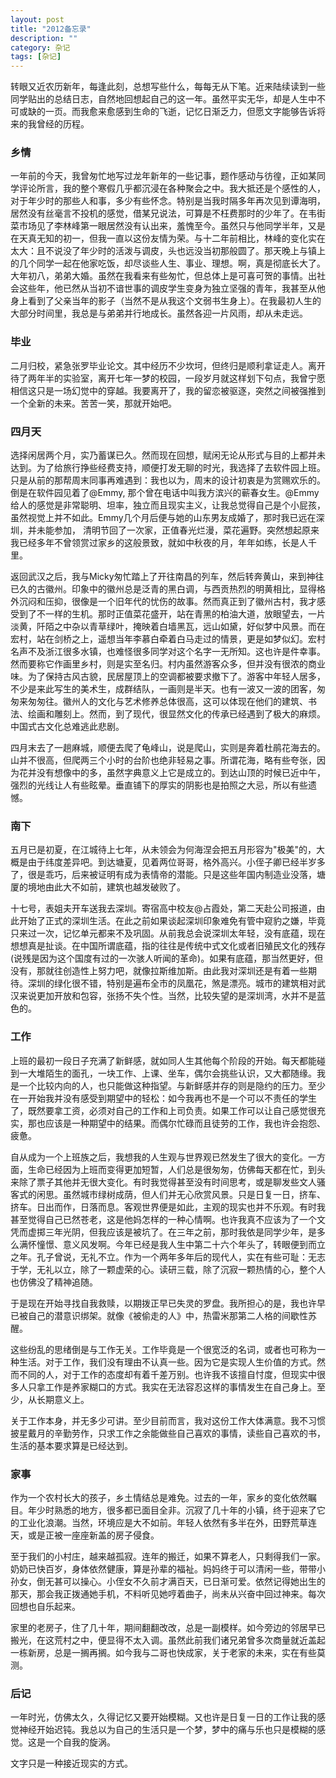 ```yaml
---
layout: post
title: "2012备忘录"
description: ""
category: 杂记
tags: [杂记]
---
```


转眼又近农历新年，每逢此刻，总想写些什么，每每无从下笔。近来陆续读到一些同学贴出的总结日志，自然地回想起自己的这一年。虽然平实无华，却是人生中不可或缺的一页。而我愈来愈感到生命的飞逝，记忆日渐乏力，但愿文字能够告诉将来的我曾经的历程。

### 乡情

一年前的今天，我曾匆忙地写过龙年新年的一些记事，题作感动与彷徨，正如某同学评论所言，我的整个寒假几乎都沉浸在各种聚会之中。我大抵还是个感性的人，对于年少时的那些人和事，多少有些怀念。特别是当我时隔多年再次见到谭海明，居然没有丝毫言不投机的感觉，借某兄说法，可算是不枉费那时的少年了。在韦街菜市场见了李林峰第一眼居然没有认出来，羞愧至今。虽然只与他同学半年，又是在天真无知的初一，但我一直以这份友情为荣。与十二年前相比，林峰的变化实在太大：且不说没了年少时的活泼与调皮，头也远没当初那般圆了。那天晚上与镇上的几个同学一起在他家吃饭，却尽谈些人生、事业、理想。啊，真是彻底长大了。大年初八，弟弟大婚。虽然在我看来有些匆忙，但总体上是可喜可贺的事情。出社会这些年，他已然从当初不谙世事的调皮学生变身为独立坚强的青年，我甚至从他身上看到了父亲当年的影子（当然不是从我这个文弱书生身上）。在我最初人生的大部分时间里，我总是与弟弟并行地成长。虽然各迎一片风雨，却从未走远。

### 毕业

二月归校，紧急张罗毕业论文。其中经历不少坎坷，但终归是顺利拿证走人。离开待了两年半的实验室，离开七年一梦的校园，一段岁月就这样划下句点，我曾宁愿相信这只是一场幻觉中的穿越。我要离开了，我的留恋被驱逐，突然之间被强推到一个全新的未来。苦苦一笑，那就开始吧。

### 四月天 

选择闲居两个月，实乃蓄谋已久。然而现在回想，赋闲无论从形式与目的上都并未达到。为了给旅行挣些经费支持，顺便打发无聊的时光，我选择了去软件园上班。只是从前的那帮周末同事再难遇到：我也以为，周末的设计初衷是为赏赐欢乐的。倒是在软件园见着了@Emmy, 那个曾在电话中叫我方滨兴的蕲春女生。@Emmy给人的感觉是非常聪明、坦率，独立而且现实主义，让我总觉得自己是个小屁孩，虽然视觉上并不如此。Emmy几个月后便与她的山东男友成婚了，那时我已远在深圳，并未能参加，
清明节回了一次家，正值春光烂漫，菜花遍野。突然想起原来我已经多年不曾领赏过家乡的这般景致，就如中秋夜的月，年年如练，长是人千里。

返回武汉之后，我与Micky匆忙踏上了开往南昌的列车，然后转奔黄山，来到神往已久的古徽州。印象中的徽州总是泛青的黑白调，与西贡热烈的明黄相比，显得格外沉闷和压抑，很像是一个旧年代的忧伤的故事。然而真正到了徽州古村，我才感受到了不一样的生机。那时正值菜花盛开，站在青黑的柏油大道，放眼望去，一片淡黄，阡陌之中杂以青草绿叶，掩映着白墙黑瓦，远山如黛，好似梦中风景。而在宏村，站在剑桥之上，遥想当年李慕白牵着白马走过的情景，更是如梦似幻。宏村名声不及浙江很多水镇，也难怪很多同学对这个名字一无所知。这也许是件幸事。然而要称它作画里乡村，则是实至名归。村内虽然游客众多，但并没有很浓的商业味。为了保持古风古貌，民居屋顶上的空调都被要求撤下了。游客中年轻人居多，不少是来此写生的美术生，成群结队，一画则是半天。也有一波又一波的团客，匆匆来匆匆往。徽州人的文化与艺术修养总体很高，这可以体现在他们的建筑、书法、绘画和雕刻上。然而，到了现代，很显然文化的传承已经遇到了极大的麻烦。中国式古文化总难逃此悲剧。

四月末去了一趟麻城，顺便去爬了龟峰山，说是爬山，实则是奔着杜鹃花海去的。山并不很高，但爬两三个小时的台阶也绝非轻易之事。所谓花海，略有些夸张，因为花并没有想像中的多，虽然字典意义上它是成立的。到达山顶的时候已近中午，强烈的光线让人有些眩晕。垂直铺下的厚实的阴影也是拍照之大忌，所以有些遗憾。

### 南下 

五月已是初夏，在江城待上七年，从未领会为何海涅会把五月形容为"极美"的，大概是由于纬度差异吧。到达塘夏，见着两位哥哥，格外高兴。小侄子卿已经半岁多了，很是乖巧，后来被证明有成为表情帝的潜能。只是这些年国内制造业没落，塘厦的境地由此大不如前，建筑也越发破败了。

十七号，表姐夫开车送我去深圳。寄宿高中校友@占霞处，第二天赴公司报道，由此开始了正式的深圳生活。在此之前如果谈起深圳印象难免有管中窥豹之嫌，毕竟只来过一次，记忆单元都来不及巩固。从前我总会说深圳太年轻，没有底蕴，现在想想真是扯谈。在中国所谓底蕴，指的往往是传统中式文化或者旧殖民文化的残存(说残是因为这个国度有过的一次骇人听闻的革命)。如果有底蕴，那当然更好，但没有，那就往创造性上努力吧，就像拉斯维加斯。由此我对深圳还是有着一些期待。深圳的绿化很不错，特别是遍布全市的凤凰花，煞是漂亮。城市的建筑相对武汉来说更加开放和包容，张扬不失个性。当然，比较失望的是深圳湾，水并不是蓝色的。

### 工作 

上班的最初一段日子充满了新鲜感，就如同人生其他每个阶段的开始。每天都能碰到一大堆陌生的面孔，一块工作、上课、坐车，偶尔会挑些认识，又大都随缘。我是一个比较内向的人，也只能做这种指望。与新鲜感并存的则是隐约的压力。至少在一开始我并没有感受到期望中的轻松：如今我再也不是一个可以不责任的学生了，既然要拿工资，必须对自己的工作和上司负责。如果工作可以让自己感觉很充实，那也应该是一种期望中的结果。而偶尔忙碌而且徒劳的工作，我也许会抱怨、疲惫。

自从成为一个上班族之后，我想我的人生观与世界观已然发生了很大的变化。一方面，生命已经因为上班而变得更加短暂，人们总是很匆匆，仿佛每天都在忙，到头来除了票子其他并无很大变化。有时我觉得甚至没有时间思考，或是聊发些文人骚客式的闲思。虽然城市绿树成荫，但人们并无心欣赏风景。只是日复一日，挤车、挤车。日出而作，日落而息。客观世界便是如此，主观的现实也并不乐观。有时我甚至觉得自己已然苍老，这是他妈怎样的一种心情啊。也许我真不应该为了一个文凭而虚掷三年光阴，但我应该是被坑了。在三年之前，那时我依是同学少年，是多么满怀憧憬、意义风发啊。今年已经是我人生中第二十六个年头了，转眼便到而立之年。孔子曾说，无礼不立。作为一个两年多年后的现代人，实在有些可耻：无志于学，无礼以立，除了一颗虚荣的心。读研三载，除了沉寂一颗热情的心，整个人也仿佛没了精神追随。

于是现在开始寻找自我救赎，以期拨正早已失灵的罗盘。我所担心的是，我也许早已被自己的潜意识绑架。就像《被偷走的人》中，热雷米那第二人格的间歇性苏醒。

这些纷乱的思绪倒是与工作无关。工作毕竟是一个很宽泛的名词，或者也可称为一种生活。对于工作，我们没有理由不认真一些。因为它是实现人生价值的方式。然而不同的人，对于工作的态度却有着千差万别。也许我不该擅自忖度，但现实中很多人只拿工作是养家糊口的方式。我实在无法容忍这样的事情发生在自己身上。至少，从长期意义上。

关于工作本身，并无多少可讲。至少目前而言，我对这份工作大体满意。我不习惯披星戴月的辛勤劳作，只求工作之余能做些自己喜欢的事情，读些自己喜欢的书，生活的基本要求算是已经达到。

### 家事 

作为一个农村长大的孩子，乡土情结总是难免。过去的一年，家乡的变化依然瞩目。年少时熟悉的地方，很多都已面目全非。沉寂了几十年的小镇，终于迎来了它的工业化浪潮。当然，环境应是大不如前。年轻人依然有多半在外，田野荒草连天，或是正被一座座新盖的房子侵食。

至于我们的小村庄，越来越孤寂。连年的搬迁，如果不算老人，只剩得我们一家。奶奶已快百岁，身体依然健康，算是孙辈的福祉。妈妈终于可以清闲一些，带带小孙女，倒无甚可以操心。小侄女不久前才满百天，已日渐可爱。依然记得她出生的那天，那会我正拨通她手机，不料听见她哼着曲子，尚未从兴奋中回过神来。每次回想也自乐起来。

家里的老房子，住了几十年，期间翻翻改改，总是一副模样。如今旁边的邻居早已搬光，在这荒村之中，便显得不太入调。虽然此前我们诸兄弟曾多次商量就近盖起一栋新房，总是一搁再搁。如今我与二哥也快成家，关于老家的未来，实在有些莫测。

### 后记 

一年时光，仿佛太久，久得记忆又要开始模糊。又也许是日复一日的工作让我的感觉神经开始迟钝。我总以为自己的生活只是一个梦，梦中的痛与乐也只是模糊的感觉。这是一个自我的旋涡。

文字只是一种接近现实的方式。


 

